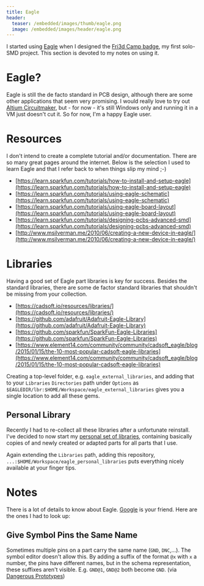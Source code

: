 ```yaml
---
title: Eagle
header:
  teaser: /embedded/images/thumb/eagle.png
  image: /embedded/images/header/eagle.png
---
```


I started using [Eagle](https://cadsoft.io) when I designed the [Fri3d Camp badge](Fri3d-Badge), my first solo-SMD project. This section is devoted to my notes on using it.

# Eagle?

Eagle is still the de facto standard in PCB design, although there are some other applications that seem very promising. I would really love to try out [Altium Circuitmaker](http://circuitmaker.com), but - for now - it's still Windows only and running it in a VM just doesn't cut it. So for now, I'm a happy Eagle user.

# Resources

I don't intend to create a complete tutorial and/or documentation. There are so many great pages around the internet. Below is the selection I used to learn Eagle and that I refer back to when things slip my mind ;-)

* [https://learn.sparkfun.com/tutorials/how-to-install-and-setup-eagle](https://learn.sparkfun.com/tutorials/how-to-install-and-setup-eagle)
* [https://learn.sparkfun.com/tutorials/using-eagle-schematic](https://learn.sparkfun.com/tutorials/using-eagle-schematic)
* [https://learn.sparkfun.com/tutorials/using-eagle-board-layout](https://learn.sparkfun.com/tutorials/using-eagle-board-layout)
* [https://learn.sparkfun.com/tutorials/designing-pcbs-advanced-smd](https://learn.sparkfun.com/tutorials/designing-pcbs-advanced-smd)
* [http://www.msilverman.me/2010/06/creating-a-new-device-in-eagle/](http://www.msilverman.me/2010/06/creating-a-new-device-in-eagle/)

# Libraries

Having a good set of Eagle part libraries is key for success. Besides the standard libraries, there are some de factor standard libraries that shouldn't be missing from your collection.

* [https://cadsoft.io/resources/libraries/](https://cadsoft.io/resources/libraries/)
* [https://github.com/adafruit/Adafruit-Eagle-Library](https://github.com/adafruit/Adafruit-Eagle-Library)
* [https://github.com/sparkfun/SparkFun-Eagle-Libraries](https://github.com/sparkfun/SparkFun-Eagle-Libraries)
* [https://www.element14.com/community/community/cadsoft_eagle/blog/2015/01/15/the-10-most-popular-cadsoft-eagle-libraries](https://www.element14.com/community/community/cadsoft_eagle/blog/2015/01/15/the-10-most-popular-cadsoft-eagle-libraries)

Creating a top-level folder, e.g. `eagle_external_libraries`, and adding that to your `Libraries` `Directories` path under `Options` as `$EAGLEDIR/lbr:$HOME/Workspace/eagle_external_libraries` gives you a single location to add all these gems.

## Personal Library

Recently I had to re-collect all these libraries after a unfortunate reinstall. I've decided to now start my [personal set of libraries](https://github.com/christophevg/eagle_personal_libraries), containing basically copies of and newly created or adapted parts for all parts that I use.

Again extending the `Libraries` path, adding this repository, `...:$HOME/Workspace/eagle_personal_libraries` puts everything nicely available at your finger tips.

# Notes

There is a lot of details to know about Eagle. [Google](https://google.com) is your friend. Here are the ones I had to look up:

## Give Symbol Pins the Same Name

Sometimes multiple pins on a part carry the same name (`GND`, `DNC`,...). The symbol editor doesn't allow this. By adding a suffix of the format `@x` with `x` a number, the pins have different names, but in the schema representation, these suffixes aren't visible. E.g. `GND@1`, `GND@2` both become `GND`. (via [Dangerous Prototypes](http://dangerousprototypes.com/blog/2012/05/30/how-to-create-eagle-parts-with-pins-that-have-the-same-name/))
